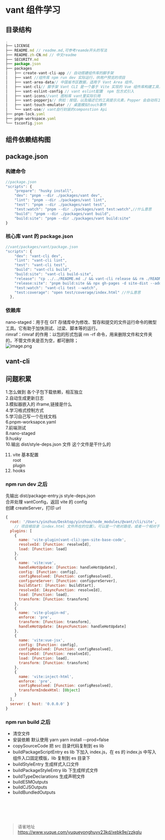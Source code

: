 # vant 组件学习
## 目录结构

```javascript
.
├── LICENSE
├── README.md // readme.md,可参考reamde开头的写法
├── README.zh-CN.md // 中文readme
├── SECURITY.md
├── package.json
├── packages
│   ├── create-vant-cli-app // 自动搭建组件库的脚手架
│   ├── vant //组件库 npm run dev 实际运行，供用户预览的项目
│   ├── vant-area-data// 中国省市区数据，适用于 Vant Area 组件。
│   ├── vant-cli// 脚手架 Vant CLI 是一个基于 Vite 实现的 Vue 组件库构建工具，通过 Vant CLI 可以快速搭建一套功能完备的 Vue 组件库。
│   ├── vant-eslint-config // vant eslint配置  npm 包方式引入
│   ├── vant-icons//vant 图标库 vant里实际引用
│   ├── vant-popperjs// 例如：按钮，以及描述它的工具提示元素，Popper 会自动将工具提示放在按钮附近的正确位置。 主要用于Popover 气泡弹出框
│   ├── vant-touch-emulator // 桌面模拟touch事件
│   └── vant-use// vant自行封装的componstion Api
├── pnpm-lock.yaml
├── pnpm-workspace.yaml
└── tsconfig.json
```

## 组件依赖结构图

## package.json

### 构建命令

```javascript
//package.json
"scripts": {
    "prepare": "husky install",
    "dev": "pnpm --dir ./packages/vant dev",
    "lint": "pnpm --dir ./packages/vant lint",
    "test": "pnpm --dir ./packages/vant test",
    "test:watch": "pnpm --dir ./packages/vant test:watch",//什么意思
    "build": "pnpm --dir ./packages/vant build",
    "build:site": "pnpm --dir ./packages/vant build:site"
}
```

### 核心库 vant 的 package.json

```javascript
//vant/packages/vant/package.json
"scripts": {
    "dev": "vant-cli dev",
    "lint": "vant-cli lint",
    "test": "vant-cli test",
    "build": "vant-cli build",
    "build:site": "vant-cli build-site",
    "release": "cp ../../README.md ./ && vant-cli release && rm ./README.md",
    "release:site": "pnpm build:site && npx gh-pages -d site-dist --add",
    "test:watch": "vant-cli test --watch",
    "test:coverage": "open test/coverage/index.html" //什么意思
  },

```

### 依赖库

nano-staged：用于在 GIT 存储库中为修改、暂存和提交的文件运行命令的微型工具。它有助于加快测试、过梁、脚本等的运行。  
rimraf：rimraf 的作用：以包的形式包装 rm -rf 命令，用来删除文件和文件夹的，不管文件夹是否为空，都可删除；  
![image.png](https://cdn.nlark.com/yuque/0/2022/png/1572912/1660201394763-732ce754-f25f-42bb-931f-b42b93ff1f2f.png#averageHue=%23f7f7f7&clientId=udf1c76ad-0e66-4&from=paste&height=752&id=u3d93b49a&name=image.png&originHeight=752&originWidth=2202&originalType=binary&ratio=1&rotation=0&showTitle=false&size=86701&status=done&style=none&taskId=u81086c39-6e8b-4343-8889-edf5b227d7c&title=&width=2202)

## vant-cli 

## 问题积累

1.怎么做到 各个子包下载依赖，相互独立  
2.自动生成更新日志  
3.模拟器嵌入的 iframe,链接是什么  
4.学习格式控制方式  
5.学习自己写一个在线文档  
6.pnpm-worksapce.yaml  
7.前端测试  
8.nano-staged  
 9.husky  
10.输出 dist/style-deps.json 文件 这个文件是干什么的

11. vite 基本配置  
    root  
    plugin
12. hooks

 

### npm run dev 之后

先输出 dist/ package-entry.js style-deps.json  
合并处理 vantConfig，返回 vite 的 config  
创建 createServer，打印 url

```javascript
{
  root: '/Users/yinzhuo/Desktop/yinzhuo/node_modules/@vant/cli/site',
    // 项目根目录（index.html 文件所在的位置）。可以是一个绝对路径，或者一个相对于该配置文件本身的相对路径。
  plugins: [
    {
      name: 'vite-plugin(vant-cli):gen-site-base-code',
      resolveId: [Function: resolveId],
      load: [Function: load]
    },
    {
      name: 'vite:vue',
      handleHotUpdate: [Function: handleHotUpdate],
      config: [Function: config],
      configResolved: [Function: configResolved],
      configureServer: [Function: configureServer],
      buildStart: [Function: buildStart],
      resolveId: [AsyncFunction: resolveId],
      load: [Function: load],
      transform: [Function: transform]
    },
    {
      name: 'vite-plugin-md',
      enforce: 'pre',
      transform: [Function: transform],
      handleHotUpdate: [AsyncFunction: handleHotUpdate]
    },
    {
      name: 'vite:vue-jsx',
      config: [Function: config],
      configResolved: [Function: configResolved],
      resolveId: [Function: resolveId],
      load: [Function: load],
      transform: [Function: transform]
    },
    {
      name: 'vite:inject-html',
      enforce: 'pre',
      configResolved: [Function: configResolved],
      transformIndexHtml: [Object]
    }
  ],
  server: { host: '0.0.0.0' }
}
```

### npm run build 之后

- 清空文件
- 安装依赖 默认使用 yarn yarn install --prod=false
- copySourceCode 把 src 目录代码复制到 es lib
- buildPackageScriptEntry es lib 下加入 index.js，在 es 的 index.js 中写入组件入口固定模版，lib 复制到 es 目录下
- buildStyleEntry 生成样式入口文件
- buildPackageStyleEntry lib 下生成样式文件
- buildTypeDeclarations 生成声明文件
- buildESMOutputs 
- buildCJSOutputs
- buildBundledOutputs

   
   
 

 

<br>
  
> 语雀地址 https://www.yuque.com/yuqueyonghuyv23kd/xebk9e/zzkglu